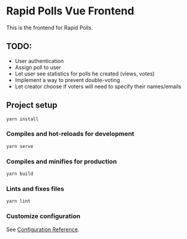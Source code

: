 # Rapid Polls Vue Frontend
This is the frontend for Rapid Polls.

## TODO:
* User authentication
* Assign poll to user
* Let user see statistics for polls he created (views, votes)
* Implement a way to prevent double-voting
* Let creator choose if voters will need to specify their names/emails


## Project setup
```
yarn install
```

### Compiles and hot-reloads for development
```
yarn serve
```

### Compiles and minifies for production
```
yarn build
```

### Lints and fixes files
```
yarn lint
```

### Customize configuration
See [Configuration Reference](https://cli.vuejs.org/config/).
